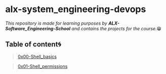 # alx-system_engineering-devops 

*This repository is made for learning purposes by **ALX-Software_Engineering-School** and contains the projects for the course.*😁

## Table of content🌀

>[0x00-Shell_basics](0x00-shell_basics)

>[0x01-Shell_permissions](0x0-shell_permissions)



